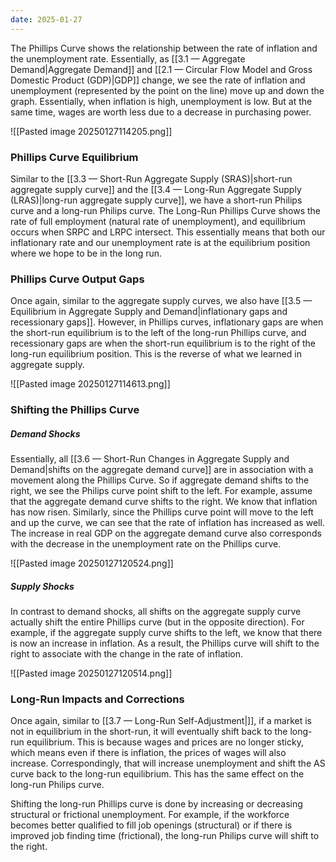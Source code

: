 ```yaml
---
date: 2025-01-27
---
```

The Phillips Curve shows the relationship between the rate of inflation and the unemployment rate. Essentially, as [[3.1 — Aggregate Demand|Aggregate Demand]] and [[2.1 — Circular Flow Model and Gross Domestic Product (GDP)|GDP]] change, we see the rate of inflation and unemployment (represented by the point on the line) move up and down the graph. Essentially, when inflation is high, unemployment is low. But at the same time, wages are worth less due to a decrease in purchasing power.

![[Pasted image 20250127114205.png]]
### Phillips Curve Equilibrium
Similar to the [[3.3 — Short-Run Aggregate Supply (SRAS)|short-run aggregate supply curve]] and the [[3.4 — Long-Run Aggregate Supply (LRAS)|long-run aggregate supply curve]], we have a short-run Philips curve and a long-run Philips curve. The Long-Run Phillips Curve shows the rate of full employment (natural rate of unemployment), and equilibrium occurs when SRPC and LRPC intersect. This essentially means that both our inflationary rate and our unemployment rate is at the equilibrium position where we hope to be in the long run. 

### Phillips Curve Output Gaps
Once again, similar to the aggregate supply curves, we also have [[3.5 — Equilibrium in Aggregate Supply and Demand|inflationary gaps and recessionary gaps]]. However, in Phillips curves, inflationary gaps are when the short-run equilibrium is to the left of the long-run Phillips curve, and recessionary gaps are when the short-run equilibrium is to the right of the long-run equilibrium position. This is the reverse of what we learned in aggregate supply.

![[Pasted image 20250127114613.png]]
### Shifting the Phillips Curve

##### Demand Shocks
Essentially, all [[3.6 — Short-Run Changes in Aggregate Supply and Demand|shifts on the aggregate demand curve]] are in association with a movement along the Phillips Curve. So if aggregate demand shifts to the right, we see the Philips curve point shift to the left. For example, assume that the aggregate demand curve shifts to the right. We know that inflation has now risen. Similarly, since the Phillips curve point will move to the left and up the curve, we can see that the rate of inflation has increased as well. The increase in real GDP on the aggregate demand curve also corresponds with the decrease in the unemployment rate on the Phillips curve. 

![[Pasted image 20250127120524.png]]

##### Supply Shocks
In contrast to demand shocks, all shifts on the aggregate supply curve actually shift the entire Phillips curve (but in the opposite direction). For example, if the aggregate supply curve shifts to the left, we know that there is now an increase in inflation. As a result, the Phillips curve will shift to the right to associate with the change in the rate of inflation. 

![[Pasted image 20250127120514.png]]

### Long-Run Impacts and Corrections
Once again, similar to [[3.7 — Long-Run Self-Adjustment|]], if a market is not in equilibrium in the short-run, it will eventually shift back to the long-run equilibrium. This is because wages and prices are no longer sticky, which means even if there is inflation, the prices of wages will also increase. Correspondingly, that will increase unemployment and shift the AS curve back to the long-run equilibrium. This has the same effect on the long-run Philips curve. 

Shifting the long-run Phillips curve is done by increasing or decreasing structural or frictional unemployment. For example, if the workforce becomes better qualified to fill job openings (structural) or if there is improved job finding time (frictional), the long-run Philips curve will shift to the right.